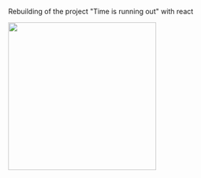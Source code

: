 Rebuilding of the project "Time is running out" with react
<br/>

<img src = "https://dab1nmslvvntp.cloudfront.net/wp-content/uploads/2017/04/1493235373large_react_apps_A-01.png" height=300px/>
